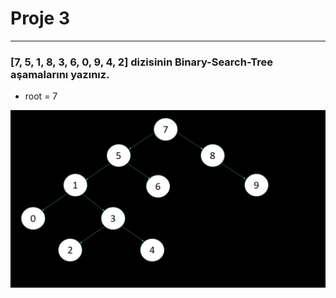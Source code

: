 # Proje 3

***

### [7, 5, 1, 8, 3, 6, 0, 9, 4, 2] dizisinin Binary-Search-Tree aşamalarını yazınız.

* root = 7

![Gorsel](/BinarySearchTree.jpg)